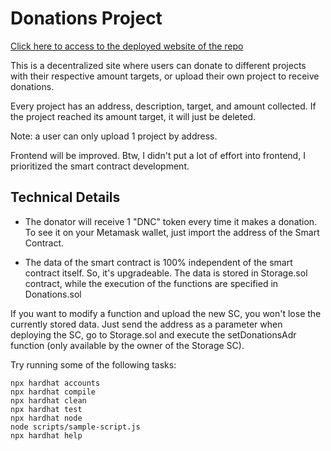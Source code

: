 # Donations Project

[Click here to access to the deployed website of the repo](https://soliditydonations.000webhostapp.com/) 

This is a decentralized site where users can donate to different projects with their respective amount targets, or upload their own project to receive donations.

Every project has an address, description, target, and amount collected. If the project reached its amount target, it will just be deleted. 

Note: a user can only upload 1 project by address.

Frontend will be improved. Btw, I didn't put a lot of effort into frontend, I prioritized the smart contract development.

## Technical Details
- The donator will receive 1 "DNC" token every time it makes a donation. To see it on your Metamask wallet, just import the address of the Smart Contract.

- The data of the smart contract is 100% independent of the smart contract itself. So, it's upgradeable. The data is stored in Storage.sol contract, while the execution of the functions are specified in Donations.sol

If you want to modify a function and upload the new SC, you won't lose the currently stored data. Just send the address as a parameter when deploying the SC, go to Storage.sol and execute the setDonationsAdr function (only available by the owner of the Storage SC). 



Try running some of the following tasks:

```shell
npx hardhat accounts
npx hardhat compile
npx hardhat clean
npx hardhat test
npx hardhat node
node scripts/sample-script.js
npx hardhat help
```

